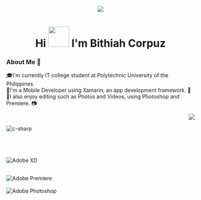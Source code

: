 
<p align="center">
<!--   <a href="https://github.com/DenverCoder1/readme-typing-svg"> -->
    <img src="https://readme-typing-svg.herokuapp.com?color=E22FE4&width=380&height=45&lines=Open-Source+Enthusiast;Learning+In+Public;Empowering+Others;Nice+To+Meet+You+...&center=true"></a>

</p>



<h1 align="center"> Hi <img src="https://user-images.githubusercontent.com/71866332/187245126-9e8493fe-81da-4678-8f41-109681839d82.gif" height="55px" width="55px"> I'm Bithiah Corpuz </h1>

### About Me 🚀

🎓I'm currently IT college student at Polytechnic University of the Philippines.</br>
📱I'm a Mobile Developer using Xamarin, an app development framework. 📱</br>
🎥I also enjoy editing such as Photos and Videos, using Photoshop and Premiere. 📷 </br>


<img align="right"  src="https://github-readme-stats.vercel.app/api/top-langs/?username=Bits001&hide=javascript,html"/> </br>

<img align="left" alt="c-sharp"  src="https://img.shields.io/badge/c%23-%23239120.svg?style=for-the-badge&logo=c-sharp&logoColor=white"/></br></br></br></br></br>
<img align="left" alt="Adobe XD" src="https://img.shields.io/badge/Adobe%20XD-470137?style=for-the-badge&logo=Adobe%20XD&logoColor=#FF61F6"/></br></br>

<img  align="left" alt="Adobe Premiere" src="https://img.shields.io/badge/Adobe%20Premiere%20Pro-9999FF.svg?style=for thebadge&logo=Adobe%20Premiere%20Pro&logoColor=white"/> </br></br>
<img align="left"  alt="Adobe Photoshop" src="https://img.shields.io/badge/adobe%20photoshop-%2331A8FF.svg?style=for-the-badge&logo=adobe%20photoshop&logoColor=white"/>
